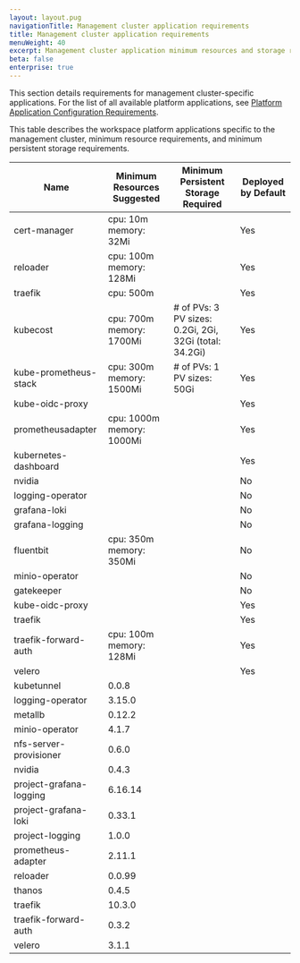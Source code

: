 ```yaml
---
layout: layout.pug
navigationTitle: Management cluster application requirements
title: Management cluster application requirements
menuWeight: 40
excerpt: Management cluster application minimum resources and storage requirements
beta: false
enterprise: true
---
```


This section details requirements for management cluster-specific applications. For the list of all available platform applications, see [Platform Application Configuration Requirements](../../workspaces/applications/platform-applications/platform-application-requirements/).

This table describes the workspace platform applications specific to the management cluster, minimum resource requirements, and minimum persistent storage requirements.

| Name                    | Minimum Resources Suggested  | Minimum Persistent Storage Required                       | Deployed by Default |
|-------------------------|------------------------------|-----------------------------------------------------------|---------------------|
| cert-manager            | cpu: 10m<br>memory: 32Mi     |                                                           | Yes                 |
| reloader                | cpu: 100m<br>memory: 128Mi   |                                                           | Yes                 |
| traefik                 | cpu: 500m                    |                                                           | Yes                 |
| kubecost                | cpu: 700m<br>memory: 1700Mi  | # of PVs: 3<br>PV sizes: 0.2Gi, 2Gi, 32Gi (total: 34.2Gi) | Yes                 |
| kube-prometheus-stack   | cpu: 300m<br>memory: 1500Mi  | # of PVs: 1<br>PV sizes: 50Gi                             | Yes                 |
| kube-oidc-proxy         |                              |                                                           | Yes                |
| prometheusadapter       | cpu: 1000m<br>memory: 1000Mi |                                                           | Yes                 |
| kubernetes-dashboard    |                              |                                                           | Yes                 |
| nvidia                  |                              |                                                           | No                  |
| logging-operator        |                              |                                                           | No                  |
| grafana-loki            |                              |                                                           | No                  |
| grafana-logging         |                              |                                                           | No                  |
| fluentbit               | cpu: 350m<br>memory: 350Mi   |                                                           | No                  |
| minio-operator          |                              |                                                           | No                  |
| gatekeeper              |                              |                                                           | No                  |
| kube-oidc-proxy         |                              |                                                           | Yes                 |
| traefik                 |                              |                                                           | Yes                 |
| traefik-forward-auth    | cpu: 100m<br>memory: 128Mi   |                                                           | Yes                 |
| velero                  |                              |                                                           | Yes                 |
| kubetunnel              | 0.0.8                        |                                                           |                     |
| logging-operator        | 3.15.0                       |                                                           |                     |
| metallb                 | 0.12.2                       |                                                           |                     |
| minio-operator          | 4.1.7                        |                                                           |                     |
| nfs-server-provisioner  | 0.6.0                        |                                                           |                     |
| nvidia                  | 0.4.3                        |                                                           |                     |
| project-grafana-logging | 6.16.14                      |                                                           |                     |
| project-grafana-loki    | 0.33.1                       |                                                           |                     |
| project-logging         | 1.0.0                        |                                                           |                     |
| prometheus-adapter      | 2.11.1                       |                                                           |                     |
| reloader                | 0.0.99                       |                                                           |                     |
| thanos                  | 0.4.5                        |                                                           |                     |
| traefik                 | 10.3.0                       |                                                           |                     |
| traefik-forward-auth    | 0.3.2                        |                                                           |                     |
| velero                  | 3.1.1                        |                                                           |                     |
